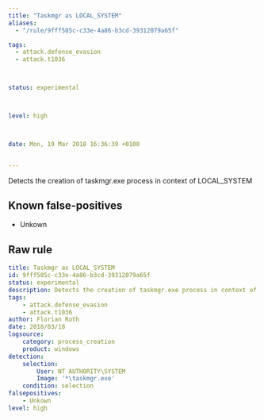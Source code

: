 ```yaml
---
title: "Taskmgr as LOCAL_SYSTEM"
aliases:
  - "/rule/9fff585c-c33e-4a86-b3cd-39312079a65f"

tags:
  - attack.defense_evasion
  - attack.t1036



status: experimental



level: high



date: Mon, 19 Mar 2018 16:36:39 +0100


---
```


Detects the creation of taskmgr.exe process in context of LOCAL_SYSTEM

<!--more-->


## Known false-positives

* Unkown




## Raw rule
```yaml
title: Taskmgr as LOCAL_SYSTEM
id: 9fff585c-c33e-4a86-b3cd-39312079a65f
status: experimental
description: Detects the creation of taskmgr.exe process in context of LOCAL_SYSTEM
tags:
    - attack.defense_evasion
    - attack.t1036
author: Florian Roth
date: 2018/03/18
logsource:
    category: process_creation
    product: windows
detection:
    selection:
        User: NT AUTHORITY\SYSTEM
        Image: '*\taskmgr.exe'
    condition: selection
falsepositives:
    - Unkown
level: high

```

